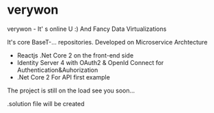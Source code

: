 # verywon
verywon - It' s online U :) And Fancy Data Virtualizations 

It's core BaseT-... repositories.
Developed on Microservice Archtecture 

* Reactjs .Net Core 2 on the front-end side
* Identity Server 4 with OAuth2 & OpenId Connect for Authentication&Auhorization
* .Net Core 2 For API first example

The project is still on the load see you soon...


.solution file will be created
